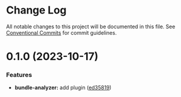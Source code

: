 # Change Log

All notable changes to this project will be documented in this file.
See [Conventional Commits](https://conventionalcommits.org) for commit guidelines.

# 0.1.0 (2023-10-17)

### Features

- **bundle-analyzer:** add plugin ([ed35819](https://github.com/rambler-digital-solutions/razzle-addons/commit/ed35819a542ecbdbb75f49a56b862af77b6cefd6))
